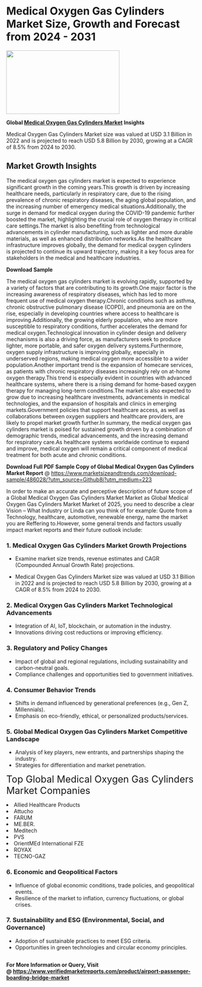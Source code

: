 <H1>Medical Oxygen Gas Cylinders Market Size, Growth and Forecast from 2024 - 2031</H1><img class="aligncenter size-medium wp-image-584254" src="https://thirdeyenews.in/wp-content/uploads/2024/09/Global-Market-Research-300x168.jpeg" alt="" width="300" height="168" /><p><strong>Global&nbsp;<a href="https://www.marketsizeandtrends.com/download-sample/486028/?utm_source=Github8j?utm_medium=223">Medical Oxygen Gas Cylinders Market</a> Insights</strong></p><p>Medical Oxygen Gas Cylinders Market size was valued at USD 3.1 Billion in 2022 and is projected to reach USD 5.8 Billion by 2030, growing at a CAGR of 8.5% from 2024 to 2030.</p><p><h2>Market Growth Insights</h2> <p>The medical oxygen gas cylinders market is expected to experience significant growth in the coming years.This growth is driven by increasing healthcare needs, particularly in respiratory care, due to the rising prevalence of chronic respiratory diseases, the aging global population, and the increasing number of emergency medical situations.Additionally, the surge in demand for medical oxygen during the COVID-19 pandemic further boosted the market, highlighting the crucial role of oxygen therapy in critical care settings.The market is also benefiting from technological advancements in cylinder manufacturing, such as lighter and more durable materials, as well as enhanced distribution networks.As the healthcare infrastructure improves globally, the demand for medical oxygen cylinders is projected to continue its upward trajectory, making it a key focus area for stakeholders in the medical and healthcare industries.</p> <p><strong>Download Sample</strong></p> <p>The medical oxygen gas cylinders market is evolving rapidly, supported by a variety of factors that are contributing to its growth.One major factor is the increasing awareness of respiratory diseases, which has led to more frequent use of medical oxygen therapy.Chronic conditions such as asthma, chronic obstructive pulmonary disease (COPD), and pneumonia are on the rise, especially in developing countries where access to healthcare is improving.Additionally, the growing elderly population, who are more susceptible to respiratory conditions, further accelerates the demand for medical oxygen.Technological innovation in cylinder design and delivery mechanisms is also a driving force, as manufacturers seek to produce lighter, more portable, and safer oxygen delivery systems.Furthermore, oxygen supply infrastructure is improving globally, especially in underserved regions, making medical oxygen more accessible to a wider population.Another important trend is the expansion of homecare services, as patients with chronic respiratory diseases increasingly rely on at-home oxygen therapy.This trend is especially evident in countries with advanced healthcare systems, where there is a rising demand for home-based oxygen therapy for managing long-term conditions.The market is also expected to grow due to increasing healthcare investments, advancements in medical technologies, and the expansion of hospitals and clinics in emerging markets.Government policies that support healthcare access, as well as collaborations between oxygen suppliers and healthcare providers, are likely to propel market growth further.In summary, the medical oxygen gas cylinders market is poised for sustained growth driven by a combination of demographic trends, medical advancements, and the increasing demand for respiratory care.As healthcare systems worldwide continue to expand and improve, medical oxygen will remain a critical component of medical treatment for both acute and chronic conditions.</p> <p><span class=""><strong>Download Full PDF Sample Copy of Global Medical Oxygen Gas Cylinders Market Report</strong> @ <a href="https://www.marketsizeandtrends.com/download-sample/486028/?utm_source=Github8j?utm_medium=223" target="_blank">https://www.marketsizeandtrends.com/download-sample/486028/?utm_source=Github8j?utm_medium=223</a></span></p><p>In order to make an accurate and perceptive description of future scope of a Global&nbsp;Medical Oxygen Gas Cylinders Market Market as Global&nbsp;Medical Oxygen Gas Cylinders Market Market of 2025, you need to describe a clear Vision &ndash; What Industry or Linda can you think of for example: Quote from a Technology, healthcare, automotive, renewable energy, name the market you are Reffering to.However, some general trends and factors usually impact market reports and their future outlook include:</p><h3>1.&nbsp;<strong>Medical Oxygen Gas Cylinders Market Growth Projections</strong></h3><ul><li>Examine market size trends, revenue estimates and CAGR (Compounded Annual Growth Rate) projections.</li><li><p>Medical Oxygen Gas Cylinders Market size was valued at USD 3.1 Billion in 2022 and is projected to reach USD 5.8 Billion by 2030, growing at a CAGR of 8.5% from 2024 to 2030.</p></li></ul><h3>2.&nbsp;<strong>Medical Oxygen Gas Cylinders Market Technological Advancements</strong></h3><ul><li>Integration of AI, IoT, blockchain, or automation in the industry.</li><li>Innovations driving cost reductions or improving efficiency.</li></ul><h3>3.&nbsp;<strong>Regulatory and Policy Changes</strong></h3><ul><li>Impact of global and regional regulations, including sustainability and carbon-neutral goals.</li><li>Compliance challenges and opportunities tied to government initiatives.</li></ul><h3>4.&nbsp;<strong>Consumer Behavior Trends</strong></h3><ul><li>Shifts in demand influenced by generational preferences (e.g., Gen Z, Millennials).</li><li>Emphasis on eco-friendly, ethical, or personalized products/services.</li></ul><h3>5.&nbsp;<strong>Global Medical Oxygen Gas Cylinders Market Competitive Landscape</strong></h3><ul><li>Analysis of key players, new entrants, and partnerships shaping the industry.</li><li>Strategies for differentiation and market penetration.</li></ul><p data-pm-slice="1 1 []"><span style="color: inherit; font-family: inherit; font-size: 25px;">Top Global Medical Oxygen Gas Cylinders Market Companies</span></p><div class="" data-test-id=""><p><li>Allied Healthcare Products</li><li> Attucho</li><li> FARUM</li><li> ME.BER.</li><li> Meditech</li><li> PVS</li><li> OrientMEd International FZE</li><li> ROYAX</li><li> TECNO-GAZ</li></p></div><h3>6.&nbsp;<strong>Economic and Geopolitical Factors</strong></h3><ul><li>Influence of global economic conditions, trade policies, and geopolitical events.</li><li>Resilience of the market to inflation, currency fluctuations, or global crises.</li></ul><h3>7.&nbsp;<strong>Sustainability and ESG (Environmental, Social, and Governance)</strong></h3><ul><li>Adoption of sustainable practices to meet ESG criteria.</li><li>Opportunities in green technologies and circular economy principles.</li></ul><h2><strong style="font-size: 14px;">For More Information or Query, Visit @&nbsp;</strong><a style="background-color: #ffffff; font-size: 14px;" href="https://www.marketsizeandtrends.com/report/medical-oxygen-gas-cylinders-market/" target="_blank">https://www.verifiedmarketreports.com/product/airport-passenger-boarding-bridge-market</a></h2>